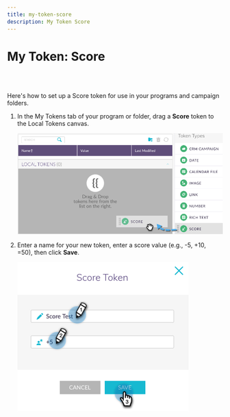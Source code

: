 ```yaml
---
title: my-token-score
description: My Token Score
---
```


# My Token: Score

<br>&nbsp;

Here's how to set up a Score token for use in your programs and campaign folders.

1. In the My Tokens tab of your program or folder, drag a **Score** token to the Local Tokens canvas.

   ![Image One](/help/sky/assets/my-tokens/my-token-score/my-token-score-1.png)

1. Enter a name for your new token, enter a score value (e.g., -5, +10, =50), then click **Save**.

   ![Image Two](/help/sky/assets/my-tokens/my-token-score/my-token-score-2.png)
